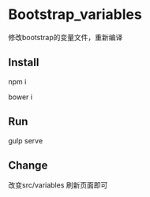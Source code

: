 # Bootstrap_variables
修改bootstrap的变量文件，重新编译

## Install
 npm i
 
 bower i
## Run 
 gulp serve
 
## Change
改变src/variables 刷新页面即可
